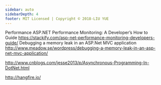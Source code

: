 ```yaml
---
sidebar: auto
sidebarDepth: 4
footer: MIT Licensed | Copyright © 2018-LIU YUE
---
```


Performance 
ASP.NET Performance Monitoring: A Developer’s How to Guide
https://stackify.com/asp-net-performance-monitoring-developers-guide/
Debugging a memory leak in an ASP.Net MVC application
http://www.meadow.se/wordpress/debugging-a-memory-leak-in-an-asp-net-mvc-application/

http://www.cnblogs.com/jesse2013/p/Asynchronous-Programming-In-DotNet.html


http://hangfire.io/